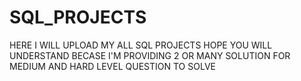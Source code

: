 # SQL_PROJECTS
HERE I WILL UPLOAD MY ALL SQL PROJECTS HOPE YOU WILL UNDERSTAND BECASE I'M PROVIDING 2 OR MANY SOLUTION FOR MEDIUM AND HARD LEVEL QUESTION TO SOLVE
